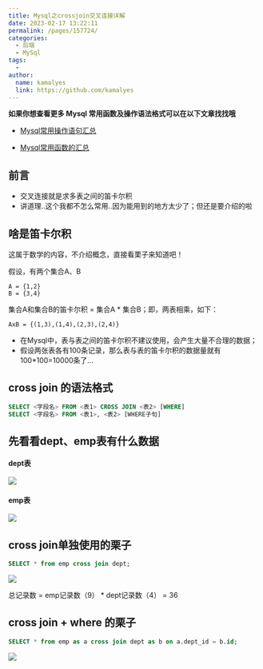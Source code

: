 ```yaml
---
title: Mysql之crossjoin交叉连接详解
date: 2023-02-17 13:22:11
permalink: /pages/157724/
categories:
  - 后端
  - MySql
tags:
  - 
author: 
  name: kamalyes
  link: https://github.com/kamalyes
---
```

**如果你想查看更多 Mysql 常用函数及操作语法格式可以在以下文章找找哦**

- [Mysql常用操作语句汇总](./59.Mysql常用操作语句汇总.md)

- [Mysql常用函数的汇总](./01.Mysql常用函数汇总.md)

**前言**
------

*   交叉连接就是求多表之间的笛卡尔积
*   讲道理..这个我都不怎么常用..因为能用到的地方太少了；但还是要介绍的啦

啥是笛卡尔积
------

这属于数学的内容，不介绍概念，直接看栗子来知道吧！

假设，有两个集合A、B

```
A = {1,2}
B = {3,4}
```

集合A和集合B的笛卡尔积 = 集合A * 集合B；即，两表相乘，如下：

```
AxB = {(1,3),(1,4),(2,3),(2,4)}
```

*   在Mysql中，表与表之间的笛卡尔积不建议使用，会产生大量不合理的数据；
*   假设两张表各有100条记录，那么表与表的笛卡尔积的数据量就有100*100=10000条了...

cross join 的语法格式
----------------

```sql
SELECT <字段名> FROM <表1> CROSS JOIN <表2> [WHERE]
SELECT <字段名> FROM <表1>, <表2> [WHERE子句] 
```

先看看dept、emp表有什么数据
-----------------

#### dept表

![](https://cdn.jsdelivr.net/gh/kamalyes/image-bed@master/col//mysql/join_table_query_for_dept.png)

#### emp表

![](https://cdn.jsdelivr.net/gh/kamalyes/image-bed@master/col//mysql/join_table_query_for_emp.png)

cross join单独使用的栗子
-----------------

```sql
SELECT * from emp cross join dept;
```

![](https://cdn.jsdelivr.net/gh/kamalyes/image-bed@master/col//mysql/Snipaste_2023-02-17_13-39-51.png)

总记录数 = emp记录数（9） * dept记录数（4） = 36

cross join + where 的栗子
----------------------

```sql
SELECT * from emp as a cross join dept as b on a.dept_id = b.id;
```

![](https://cdn.jsdelivr.net/gh/kamalyes/image-bed@master/col//mysql/Snipaste_2023-02-17_13-40-21.png)

